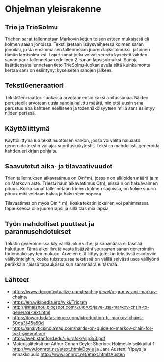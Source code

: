 # Ohjelman yleisrakenne

## Trie ja TrieSolmu
Triehen sanat tallennetaan Markovin ketjun toisen asteen mukaisesti eli kolmen sanan jonoissa.
Teksti jaetaan lisäysvaiheessa kolmen sanan jonoiksi, joista ensimmäinen tallennetaan juuren lapsisolmuksi, ja toinen tämän lapsisolmuksi. 
Loput sanat jotka voivat seurata kyseistä kahden sanan paria tallennetaan edelleen 2. sanan lapsisolmuiksi. Sanoja lisättäessä tallennetaan tieto TrieSolmu-luokan avulla siitä kuinka monta kertaa sana on esiintynyt kyseiseten sanojen jälkeen.

## TekstiGeneraattori
TekstiGeneraattori-luokassa arvotaan ensin kaksi aloitussanaa. Näiden perusteella arvotaan uusia sanoja haluttu määrä, niin että uusin sana perustuu aina kahteen edelliseen ja todennäköisyyteen millä sana esiintyy niiden perässä.

## Käyttöliittymä
Käyttöliittymä luo tekstimuotoisen valikon, jossa voi valita haluaako generoida tekstin vai ajaa suorituskykytestit. Teksi on mahdollista generoida kahden eri kirjan pohjalta.

## Saavutetut aika- ja tilavaativuudet
Trien tallennuksen aikavaatimus on O(n*m), jossa n on alkioiden määrä ja m on Markovin aste.
Triestä haun aikavaatimus O(n), missä n on hakuavaimen pituus. Koska sanat tallennetaan triehen kolmen sarjoissa, on kolme suurin pituus mitä voidaan hakea ja haku siten nopeaa.

Tilavaatimus on myös O(n * m), koska tekstin jokainen voi pahimmassa tapauksessa olla juuren lapsi ja sillä taas mia lapsia.

## Työn mahdolliset puutteet ja parannusehdotukset
Tekstin generoinnissa käy välillä jokin virhe, ja sanamäärä ei täsmää haluttuun. Tämä alkoi ilmetä vasta lisättyäni seuraavan sanan generointiin todennäköisyyden mukaan. Arvelen että liittyy jotenkin tekstissä esiintyviin välilyönteighin, koska tulostetussa tekstissä on välillä selvästi usea välilyönti peräkkäin näissä tapauksissa kun sanamäärä ei täsmää.

## Lähteet

* https://www.decontextualize.com/teaching/rwet/n-grams-and-markov-chains/
* https://en.wikipedia.org/wiki/Trigram
* http://jinhaizhou.blogspot.com/2016/05/java-use-markov-chain-to-generate-text.html
* https://towardsdatascience.com/introduction-to-markov-chains-50da3645a50d
* https://analyticsindiamag.com/hands-on-guide-to-markov-chain-for-text-generation/
* https://web.stanford.edu/~jurafsky/slp3/3.pdf
* Materiaaliteksti on Arthur Conan Doyle: Sherlock Holmesin seikkailut 1.  http://www.lonnrot.net/etext.html#Doyle ja Jane Austen: Ylpeys ja ennakkoluulo http://www.lonnrot.net/etext.html#Austen

